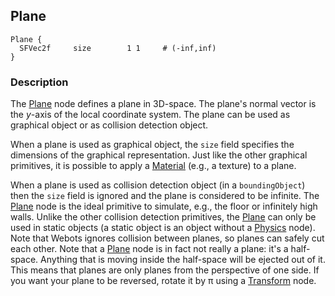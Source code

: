 ## Plane

```
Plane {
  SFVec2f     size        1 1     # (-inf,inf)
}
```

### Description

The [Plane](#plane) node defines a plane in 3D-space. The plane's normal vector
is the *y*-axis of the local coordinate system. The plane can be used as
graphical object or as collision detection object.

When a plane is used as graphical object, the `size` field specifies the
dimensions of the graphical representation. Just like the other graphical
primitives, it is possible to apply a [Material](material.md) (e.g., a texture)
to a plane.

When a plane is used as collision detection object (in a `boundingObject`) then
the `size` field is ignored and the plane is considered to be infinite. The
[Plane](#plane) node is the ideal primitive to simulate, e.g., the floor or
infinitely high walls. Unlike the other collision detection primitives, the
[Plane](#plane) can only be used in static objects (a static object is an object
without a [Physics](physics.md) node). Note that Webots ignores collision
between planes, so planes can safely cut each other. Note that a [Plane](#plane)
node is in fact not really a plane: it's a half-space. Anything that is moving
inside the half-space will be ejected out of it. This means that planes are only
planes from the perspective of one side. If you want your plane to be reversed,
rotate it by π using a [Transform](transform.md) node.

